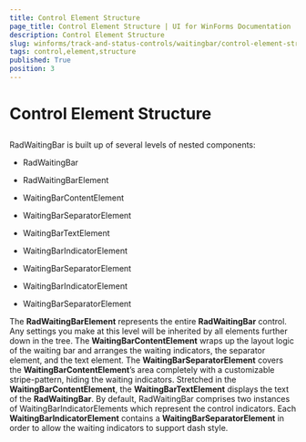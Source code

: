 ```yaml
---
title: Control Element Structure
page_title: Control Element Structure | UI for WinForms Documentation
description: Control Element Structure
slug: winforms/track-and-status-controls/waitingbar/control-element-structure
tags: control,element,structure
published: True
position: 3
---
```


# Control Element Structure



## 

RadWaitingBar is built up of several levels of nested components:

* RadWaitingBar   

* RadWaitingBarElement   

* WaitingBarContentElement

* WaitingBarSeparatorElement

* WaitingBarTextElement

* WaitingBarIndicatorElement

* WaitingBarSeparatorElement

* WaitingBarIndicatorElement

* WaitingBarSeparatorElement 


The __RadWaitingBarElement__ represents the entire __RadWaitingBar__ control. Any settings you make at this level will be inherited by all elements further down in the tree. The __WaitingBarContentElement__ wraps up the layout logic of the waiting bar and arranges the waiting indicators, the separator element, and the text element. The __WaitingBarSeparatorElement__ covers the __WaitingBarContentElement__’s area completely with a customizable stripe-pattern, hiding the waiting indicators. Stretched in the __WaitingBarContentElement__, the __WaitingBarTextElement__ displays the text of the __RadWaitingBar__. By default, RadWaitingBar comprises two instances of WaitingBarIndicatorElements which represent the control indicators. Each __WaitingBarIndicatorElement__ contains a __WaitingBarSeparatorElement__ in order to allow the waiting indicators to support dash style.   
   

